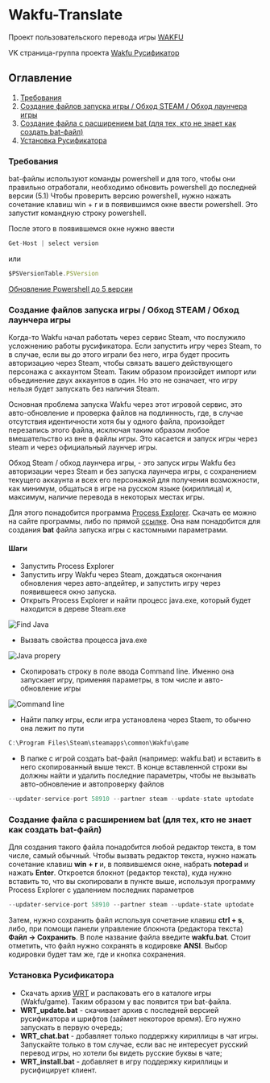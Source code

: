 # Wakfu-Translate
Проект пользовательского перевода игры [WAKFU](http://www.wakfu.com/en/mmorpg)

VK страница-группа проекта [Wakfu Русификатор](https://vk.com/club131505868)

## Оглавление
1.  [Требования](#require)
2.  [Создание файлов запуска игры / Обход STEAM / Обход лаунчера игры](#nosteam)
3.  [Создание файла с расширением bat (для тех, кто не знает как создать bat-файл)](#batcreate)
4.  [Установка Русификатора](#rusifikator)

### <a name="require"></a>Требования
bat-файлы используют команды powershell и для того, чтобы они правильно отработали, необходимо обновить powershell до последней версии (5.1)
Чтобы проверить версию powershell, нужно нажать сочетание клавиш win + r и в появившимся окне ввести powershell. Это запустит командную строку powershell.

После этого в появившемся окне нужно ввести 
```javascript
Get-Host | select version
```
или
```javascript
$PSVersionTable.PSVersion
```
[Обновление Powershell до 5 версии](https://www.microsoft.com/en-US/download/details.aspx?id=50395)

### <a name="nosteam"></a>Создание файлов запуска игры / Обход STEAM / Обход лаунчера игры
Когда-то Wakfu начал работать через сервис Steam, что послужило усложнению работы русификатора. Если запустить игру через Steam, то в случае, если вы до этого играли без него, игра будет просить авторизацию через Steam, чтобы связать вашего действующего персонажа с аккаунтом Steam. Таким образом произойдет импорт или объединение двух аккаунтов в один. Но это не означает, что игру нельзя будет запускать без наличия Steam. 

Основная проблема запуска Wakfu через этот игровой сервис, это авто-обновление и проверка файлов на подлинность, где, в случае отсутствия идентичности хотя бы у одного файла, произойдет перезапись этого файла, исключая таким образом любое вмешательство из вне в файлы игры. Это касается и запуск игры через steam и через официальный лаунчер игры.

Обход Steam / обход лаунчера игры, - это запуск игры Wakfu без авторизации через Steam и без запуска лаунчера игры, с сохранением текущего аккаунта и всех его персонажей для получения возможности, как минимум, общаться в игре на русском языке (кириллица) и, максимум, наличие перевода в некоторых местах игры.

Для этого понадобится программа [Process Explorer](https://technet.microsoft.com/ru-ru/bb896653.aspx). Скачать ее можно на сайте программы, либо по прямой [ссылке](http://download.sysinternals.com/files/ProcessExplorer.zip). 
Она нам понадобится для создания **bat** файла запуска игры с кастомными параметрами.

#### Шаги
* Запустить Process Explorer
* Запустить игру Wakfu через Steam, дождаться окончания обновления через авто-апдейтер, и запустить игру через появившееся окно запуска.
* Открыть Process Explorer и найти процесс java.exe, который будет находится в дереве Steam.exe

![Find Java](https://github.com/Valianton/Wakfu-Translate/blob/master/Assets/img/find_java.png)

* Вызвать свойства процесса java.exe

![Java propery](https://github.com/Valianton/Wakfu-Translate/blob/master/Assets/img/java_property.png)

* Скопировать строку в поле ввода Command line. Именно она запускает игру, применяя параметры, в том числе и авто-обновление игры

![Command line](https://github.com/Valianton/Wakfu-Translate/blob/master/Assets/img/command_line.png)

* Найти папку игры, если игра установлена через Staem, то обычно она лежит по пути 
```javascript
С:\Program Files\Steam\steamapps\common\Wakfu\game
```

* В папке с игрой создать bat-файл (например: wakfu.bat) и вставить в него скопированный выше текст. В конце вставленной строки вы должны найти и удалить последние параметры, чтобы не вызывать авто-обновление и автопроверку файлов
```javascript
--updater-service-port 58910 --partner steam --update-state uptodate
```

### <a name="batcreate"></a>Создание файла с расширением bat (для тех, кто не знает как создать bat-файл)
Для создания такого файла понадобится любой редактор текста, в том числе, самый обычный. Чтобы вызвать редактор текста, нужно нажать сочетание клавиш **win + r** и, в появившемся окне, набрать **notepad** и нажать **Enter**. Откроется блокнот (редактор текста), куда нужно вставить то, что вы скопировали в пункте выше, используя программу Process Explorer с удалением последних параметров
```javascript
--updater-service-port 58910 --partner steam --update-state uptodate
```
Затем, нужно сохранить файл используя сочетание клавиш **ctrl + s**, либо, при помощи панели управление блокнота (редактора текста) **Файл -> Сохранить**. 
В поле название файла введите **wakfu.bat**.
Стоит отметить, что файл нужно сохранять в кодировке **ANSI**. Выбор кодировки будет там же, где и кнопка сохранения.

### <a name="rusifikator"></a>Установка Русификатора

* Скачать архив [WRT](https://github.com/Valianton/Wakfu-Translate/raw/master/Instruments/wrt.rar) и распаковать его в каталоге игры (Wakfu/game).  Таким образом у вас появится три bat-файла.
 * **WRT_update.bat** - скачивает архив с последней версией русификатора и шрифтов (займет некоторое время). Его нужно запускать в первую очередь;
 * **WRT_chat.bat** - добавляет только поддержку кириллицы в чат игры. Запускайте только в том случае, если вас не интересует русский перевод игры, но хотели бы видеть русские буквы в чате;
 * **WRT_install.bat** - добавляет в игру поддержку кириллицы и русифицирует клиент.

